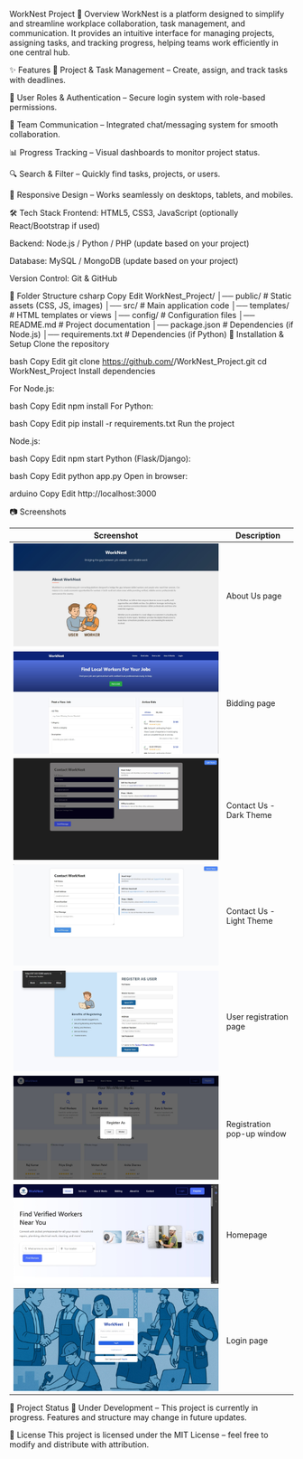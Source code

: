 WorkNest Project
📌 Overview
WorkNest is a platform designed to simplify and streamline workplace collaboration, task management, and communication.
It provides an intuitive interface for managing projects, assigning tasks, and tracking progress, helping teams work efficiently in one central hub.

✨ Features
📂 Project & Task Management – Create, assign, and track tasks with deadlines.

👥 User Roles & Authentication – Secure login system with role-based permissions.

💬 Team Communication – Integrated chat/messaging system for smooth collaboration.

📊 Progress Tracking – Visual dashboards to monitor project status.

🔍 Search & Filter – Quickly find tasks, projects, or users.

📱 Responsive Design – Works seamlessly on desktops, tablets, and mobiles.

🛠 Tech Stack
Frontend: HTML5, CSS3, JavaScript (optionally React/Bootstrap if used)

Backend: Node.js / Python / PHP (update based on your project)

Database: MySQL / MongoDB (update based on your project)

Version Control: Git & GitHub

📂 Folder Structure
csharp
Copy
Edit
WorkNest_Project/
│── public/               # Static assets (CSS, JS, images)
│── src/                  # Main application code
│── templates/            # HTML templates or views
│── config/                # Configuration files
│── README.md              # Project documentation
│── package.json           # Dependencies (if Node.js)
│── requirements.txt       # Dependencies (if Python)
🚀 Installation & Setup
Clone the repository

bash
Copy
Edit
git clone https://github.com/<your-username>/WorkNest_Project.git
cd WorkNest_Project
Install dependencies

For Node.js:

bash
Copy
Edit
npm install
For Python:

bash
Copy
Edit
pip install -r requirements.txt
Run the project

Node.js:

bash
Copy
Edit
npm start
Python (Flask/Django):

bash
Copy
Edit
python app.py
Open in browser:

arduino
Copy
Edit
http://localhost:3000

📷 Screenshots

| Screenshot                     | Description                 |
|-------------------------------|-----------------------------|
| ![About Us](beta/frontend/Screenshots/About_us(1).jpg)          | About Us page               |
| ![Bidding](beta/frontend/Screenshots/Bidding.jpg)               | Bidding page                |
| ![Contact Us Dark](beta/frontend/Screenshots/Contact_us(dark%20theme).jpg) | Contact Us - Dark Theme     |
| ![Contact Us Light](beta/frontend/Screenshots/Contact_us(light%20theme).jpg) | Contact Us - Light Theme    |
| ![Register](beta/frontend/Screenshots/Register(user).jpg)       | User registration page      |
| ![Register Pop-up](beta/frontend/Screenshots/Register_pop_up.jpg) | Registration pop-up window  |
| ![Home](beta/frontend/Screenshots/home.jpg)                     | Homepage                   |
| ![Login](beta/frontend/Screenshots/login.jpg)                   | Login page                 |



📌 Project Status
🚧 Under Development – This project is currently in progress. Features and structure may change in future updates.

📜 License
This project is licensed under the MIT License – feel free to modify and distribute with attribution.

